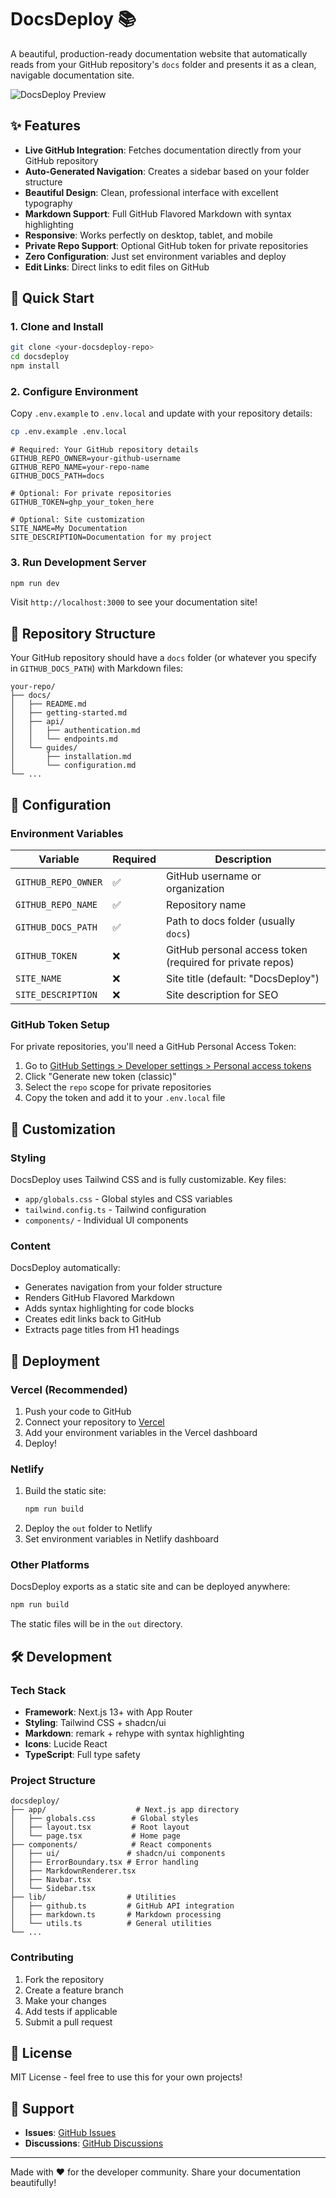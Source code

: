 # DocsDeploy 📚

A beautiful, production-ready documentation website that automatically reads from your GitHub repository's `docs` folder and presents it as a clean, navigable documentation site.

![DocsDeploy Preview](https://images.pexels.com/photos/1181472/pexels-photo-1181472.jpeg?auto=compress&cs=tinysrgb&w=1200&h=600&fit=crop)

## ✨ Features

- **Live GitHub Integration**: Fetches documentation directly from your GitHub repository
- **Auto-Generated Navigation**: Creates a sidebar based on your folder structure
- **Beautiful Design**: Clean, professional interface with excellent typography
- **Markdown Support**: Full GitHub Flavored Markdown with syntax highlighting
- **Responsive**: Works perfectly on desktop, tablet, and mobile
- **Private Repo Support**: Optional GitHub token for private repositories
- **Zero Configuration**: Just set environment variables and deploy
- **Edit Links**: Direct links to edit files on GitHub

## 🚀 Quick Start

### 1. Clone and Install

```bash
git clone <your-docsdeploy-repo>
cd docsdeploy
npm install
```

### 2. Configure Environment

Copy `.env.example` to `.env.local` and update with your repository details:

```bash
cp .env.example .env.local
```

```env
# Required: Your GitHub repository details
GITHUB_REPO_OWNER=your-github-username
GITHUB_REPO_NAME=your-repo-name
GITHUB_DOCS_PATH=docs

# Optional: For private repositories
GITHUB_TOKEN=ghp_your_token_here

# Optional: Site customization
SITE_NAME=My Documentation
SITE_DESCRIPTION=Documentation for my project
```

### 3. Run Development Server

```bash
npm run dev
```

Visit `http://localhost:3000` to see your documentation site!

## 📁 Repository Structure

Your GitHub repository should have a `docs` folder (or whatever you specify in `GITHUB_DOCS_PATH`) with Markdown files:

```
your-repo/
├── docs/
│   ├── README.md
│   ├── getting-started.md
│   ├── api/
│   │   ├── authentication.md
│   │   └── endpoints.md
│   └── guides/
│       ├── installation.md
│       └── configuration.md
└── ...
```

## 🔧 Configuration

### Environment Variables

| Variable | Required | Description |
|----------|----------|-------------|
| `GITHUB_REPO_OWNER` | ✅ | GitHub username or organization |
| `GITHUB_REPO_NAME` | ✅ | Repository name |
| `GITHUB_DOCS_PATH` | ✅ | Path to docs folder (usually `docs`) |
| `GITHUB_TOKEN` | ❌ | GitHub personal access token (required for private repos) |
| `SITE_NAME` | ❌ | Site title (default: "DocsDeploy") |
| `SITE_DESCRIPTION` | ❌ | Site description for SEO |

### GitHub Token Setup

For private repositories, you'll need a GitHub Personal Access Token:

1. Go to [GitHub Settings > Developer settings > Personal access tokens](https://github.com/settings/tokens)
2. Click "Generate new token (classic)"
3. Select the `repo` scope for private repositories
4. Copy the token and add it to your `.env.local` file

## 🎨 Customization

### Styling

DocsDeploy uses Tailwind CSS and is fully customizable. Key files:

- `app/globals.css` - Global styles and CSS variables
- `tailwind.config.ts` - Tailwind configuration
- `components/` - Individual UI components

### Content

DocsDeploy automatically:
- Generates navigation from your folder structure
- Renders GitHub Flavored Markdown
- Adds syntax highlighting for code blocks
- Creates edit links back to GitHub
- Extracts page titles from H1 headings

## 🚀 Deployment

### Vercel (Recommended)

1. Push your code to GitHub
2. Connect your repository to [Vercel](https://vercel.com)
3. Add your environment variables in the Vercel dashboard
4. Deploy!

### Netlify

1. Build the static site:
   ```bash
   npm run build
   ```
2. Deploy the `out` folder to Netlify
3. Set environment variables in Netlify dashboard

### Other Platforms

DocsDeploy exports as a static site and can be deployed anywhere:

```bash
npm run build
```

The static files will be in the `out` directory.

## 🛠 Development

### Tech Stack

- **Framework**: Next.js 13+ with App Router
- **Styling**: Tailwind CSS + shadcn/ui
- **Markdown**: remark + rehype with syntax highlighting
- **Icons**: Lucide React
- **TypeScript**: Full type safety

### Project Structure

```
docsdeploy/
├── app/                    # Next.js app directory
│   ├── globals.css        # Global styles
│   ├── layout.tsx         # Root layout
│   └── page.tsx           # Home page
├── components/            # React components
│   ├── ui/               # shadcn/ui components
│   ├── ErrorBoundary.tsx # Error handling
│   ├── MarkdownRenderer.tsx
│   ├── Navbar.tsx
│   └── Sidebar.tsx
├── lib/                  # Utilities
│   ├── github.ts         # GitHub API integration
│   ├── markdown.ts       # Markdown processing
│   └── utils.ts          # General utilities
└── ...
```

### Contributing

1. Fork the repository
2. Create a feature branch
3. Make your changes
4. Add tests if applicable
5. Submit a pull request

## 📝 License

MIT License - feel free to use this for your own projects!

## 🤝 Support

- **Issues**: [GitHub Issues](https://github.com/your-username/docsdeploy/issues)
- **Discussions**: [GitHub Discussions](https://github.com/your-username/docsdeploy/discussions)

---

Made with ❤️ for the developer community. Share your documentation beautifully!
